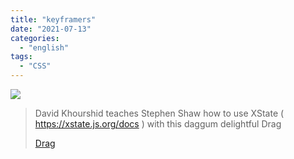 ```yaml
---
title: "keyframers"
date: "2021-07-13"
categories: 
  - "english"
tags: 
  - "CSS"
---
```


![](https://yt3.ggpht.com/ytc/AKedOLTZr26LiaiCaXflmdTpG-MuuE6pURgN2z6vXdkg=s176-c-k-c0x00ffffff-no-rj)

> David Khourshid teaches Stephen Shaw how to use XState ( https://xstate.js.org/docs ) with this daggum delightful Drag
> 
> [Drag](https://www.youtube.com/c/keyframers/playlists)
